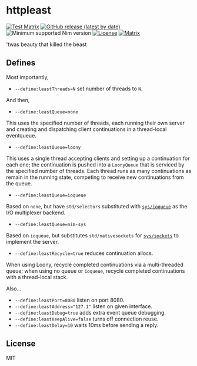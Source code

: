 # httpleast

[![Test Matrix](https://github.com/disruptek/httpleast/workflows/CI/badge.svg)](https://github.com/disruptek/httpleast/actions?query=workflow%3ACI)
[![GitHub release (latest by date)](https://img.shields.io/github/v/release/disruptek/httpleast?style=flat)](https://github.com/disruptek/httpleast/releases/latest)
![Minimum supported Nim version](https://img.shields.io/badge/nim-1.6.11%2B-informational?style=flat&logo=nim)
[![License](https://img.shields.io/github/license/disruptek/httpleast?style=flat)](#license)
[![Matrix](https://img.shields.io/badge/chat-on%20matrix-brightgreen)](https://matrix.to/#/#disruptek:matrix.org)

'twas beauty that killed the beast

## Defines

Most importantly,

- `--define:leastThreads=N` set number of threads to `N`.

And then,

- `--define:leastQueue=none`

This uses the specified number of threads, each running their own server and
creating and dispatching client continuations in a thread-local eventqueue.

- `--define:leastQueue=loony`

This uses a single thread accepting clients and setting up a continuation for
each one; the continuation is pushed into a `LoonyQueue` that is serviced by
the specified number of threads. Each thread runs as many continuations as
remain in the running state, competing to receive new continuations from the
queue.

- `--define:leastQueue=ioqueue`

Based on `none`, but have `std/selectors` substituted with [`sys/ioqueue`](https://alaviss.github.io/nim-sys/ioqueue.html) as the I/O multiplexer backend.

- `--define:leastQueue=nim-sys`

Based on `ioqueue`, but substitutes `std/nativesockets` for [`sys/sockets`](https://alaviss.github.io/nim-sys/sockets.html) to implement the server.

- `--define:leastRecycle=true` reduces continuation allocs.

When using Loony, recycle completed continuations via a multi-threaded queue;
when using no queue or `ioqueue`, recycle completed continuations with a thread-local stack.

Also...

- `--define:leastPort=8080` listen on port 8080.
- `--define:leastAddress="127.1"` listen on given interface.
- `--define:leastDebug=true` adds extra event queue debugging.
- `--define:leastKeepAlive=false` turns off connection reuse.
- `--define:leastDelay=10` waits 10ms before sending a reply.

## License
MIT
